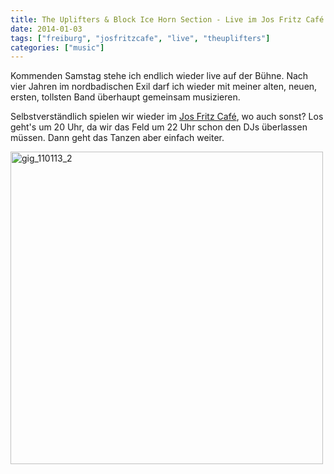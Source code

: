 ```yaml
---
title: The Uplifters & Block Ice Horn Section - Live im Jos Fritz Café!
date: 2014-01-03
tags: ["freiburg", "josfritzcafe", "live", "theuplifters"]
categories: ["music"]
---
```


Kommenden Samstag stehe ich endlich wieder live auf der Bühne. Nach vier Jahren im nordbadischen Exil darf ich wieder mit meiner alten, neuen, ersten, tollsten Band überhaupt gemeinsam musizieren.

Selbstverständlich spielen wir wieder im <a href="http://www.josfritzcafe.de/" title="Jos Fritz Café in se wepp">Jos Fritz Café</a>, wo auch sonst? Los geht's um 20 Uhr, da wir das Feld um 22 Uhr schon den DJs überlassen müssen. Dann geht das Tanzen aber einfach weiter.

<a href="https://www.facebook.com/events/169090009947207/?ref=22"><img src="/wp-content/uploads/2014/01/gig_110113_2.png" alt="gig_110113_2" width="500" height="500" class="aligncenter size-full wp-image-2058"></a>

